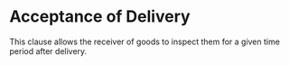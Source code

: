 # Acceptance of Delivery

This clause allows the receiver of goods to inspect them for a given time period after delivery.
